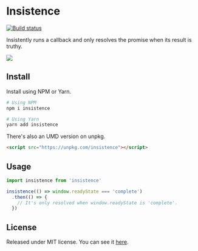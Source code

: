 # Insistence

[![Build status][travis-badge]][travis]

Insistently runs a callback and only resolves the promise when its result is truthy.

![][image]

## Install

Install using NPM or Yarn.

```sh
# Using NPM
npm i insistence

# Using Yarn
yarn add insistence
```

There's also an UMD version on unpkg.

```html
<script src="https://unpkg.com/insistence"></script>
```

## Usage

```js
import insistence from 'insistence'

insistence(() => window.readyState === 'complete')
  .then(() => {
    // It's only resolved when window.readyState is 'complete'.
  })
```

## License

Released under MIT license. You can see it [here][license].

<!-- Links -->

[license]: ./LICENSE
[image]: https://bit.ly/2qz982z
[travis]: https://travis-ci.org/VitorLuizC/insistence
[travis-badge]: https://travis-ci.org/VitorLuizC/insistence.svg?branch=master
